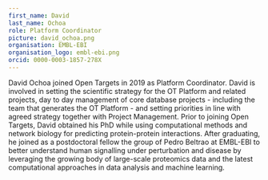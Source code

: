 ```yaml
---
first_name: David
last_name: Ochoa
role: Platform Coordinator
picture: david_ochoa.png
organisation: EMBL-EBI
organisation_logo: embl-ebi.png
orcid: 0000-0003-1857-278X
---
```


David Ochoa joined Open Targets in 2019 as Platform Coordinator. David is involved in setting the scientific strategy for the OT Platform and 
related projects, day to day management of core database projects - including the team that generates the OT Platform - and setting priorities 
in line with agreed strategy together with Project Management. Prior to joining Open Targets, David obtained his PhD while using computational
methods and network biology for predicting protein-protein interactions. After graduating, he joined as a postdoctoral fellow the group of 
Pedro Beltrao at EMBL-EBI to better understand human signalling under perturbation and disease by leveraging the growing body of large-scale 
proteomics data and the latest computational approaches in data analysis and machine learning.